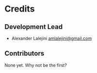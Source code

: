 # Credits

## Development Lead

* Alexander Lalejini <amlalejini@gmail.com>

## Contributors

None yet. Why not be the first?
